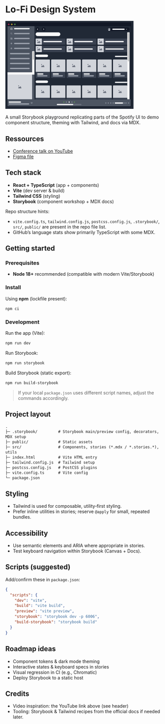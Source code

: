 # Lo-Fi Design System

<img src="./public/cover.png" alt="Cover: Spotify App" width="400">

A small Storybook playground replicating parts of the Spotify UI to demo component structure, theming with Tailwind, and docs via MDX.

## Ressources

- [Conference talk on YouTube](https://www.youtube.com/watch?v=TmZxnZDpjaw)
- [Figma file](https://www.figma.com/design/uNfItH7AROAE9pf8RVHvtc/Spotify-%E2%80%93-Lofi-Design-System?m=auto&t=ttYvWlzgZcP8HTkR-6)

## Tech stack

- **React + TypeScript** (app + components)
- **Vite** (dev server & build)
- **Tailwind CSS** (styling)
- **Storybook** (component workshop + MDX docs)

Repo structure hints:

- `vite.config.ts`, `tailwind.config.js`, `postcss.config.js`, `.storybook/`, `src/`, `public/` are present in the repo file list.
- GitHub’s language stats show primarily TypeScript with some MDX.

## Getting started

### Prerequisites

- **Node 18+** recommended (compatible with modern Vite/Storybook)

### Install

Using **npm** (lockfile present):

```bash
npm ci
```

### Development

Run the app (Vite):

```bash
npm run dev
```

Run Storybook:

```bash
npm run storybook
```

Build Storybook (static export):

```bash
npm run build-storybook
```

> If your local `package.json` uses different script names, adjust the commands accordingly.

## Project layout

```
.
├─ .storybook/         # Storybook main/preview config, decorators, MDX setup
├─ public/             # Static assets
├─ src/                # Components, stories (*.mdx / *.stories.*), utils
├─ index.html          # Vite HTML entry
├─ tailwind.config.js  # Tailwind setup
├─ postcss.config.js   # PostCSS plugins
├─ vite.config.ts      # Vite config
└─ package.json
```

## Styling

- Tailwind is used for composable, utility‑first styling.
- Prefer inline utilities in stories; reserve `@apply` for small, repeated bundles.

## Accessibility

- Use semantic elements and ARIA where appropriate in stories.
- Test keyboard navigation within Storybook (Canvas + Docs).

## Scripts (suggested)

Add/confirm these in `package.json`:

```json
{
  "scripts": {
    "dev": "vite",
    "build": "vite build",
    "preview": "vite preview",
    "storybook": "storybook dev -p 6006",
    "build-storybook": "storybook build"
  }
}
```

## Roadmap ideas

- Component tokens & dark mode theming
- Interactive states & keyboard specs in stories
- Visual regression in CI (e.g., Chromatic)
- Deploy Storybook to a static host

## Credits

- Video inspiration: the YouTube link above (see header)
- Tooling: Storybook & Tailwind recipes from the official docs if needed later.
